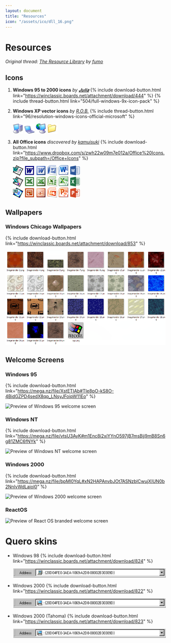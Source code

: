 ```yaml
---
layout: document
title: "Resources"
icon: "/assets/ico/dll_16.png"
---
```


# Resources

*Original thread: [The Resource Library](https://winclassic.boards.net/thread/756/resource-library) by [fumo](https://winclassic.boards.net/user/2332)*

<!--more-->

## Icons

1. **Windows 95 to 2000 icons**
    *by [𝑱𝒖𝒍𝒊𝒂](https://winclassic.boards.net/user/1965)*
    {% include download-button.html link="https://winclassic.boards.net/attachment/download/444" %}
    {% include thread-button.html link="504/full-windows-9x-icon-pack" %}

2. **Windows XP vector icons**
    *by [R.O.B.](https://winclassic.boards.net/user/1)*
    {% include thread-button.html link="96/resolution-windows-icons-official-microsoft" %}

    <div class="icon-grid">
    <img src="/assets/ico/xp_svg/computer_32.png" alt="">
    <img src="/assets/ico/xp_svg/laptop_32.png" alt="">
    <img src="/assets/ico/xp_svg/network_32.png" alt="">
    <img src="/assets/ico/xp_svg/folder_32.png" alt="">
    </div>

3. **All Office icons**
    *discovered by [kamuisuki](https://winclassic.boards.net/user/1339)*
    {% include download-button.html link="https://www.dropbox.com/s/zwh22w09m7e012a/Office%20Icons.zip?file_subpath=/Office+Icons" %}

    <div class="icon-grid">
    <img src="/assets/ico/office/97_word_32.png" alt="">
    <img src="/assets/ico/office/2000_word_32.png" alt="">
    <img src="/assets/ico/office/2003_word_32.png" alt="">
    <img src="/assets/ico/office/2007_word_32.png" alt="">
    <img src="/assets/ico/office/2010_word_32.png" alt="">
    <img src="/assets/ico/office/2013_word_32.png" alt="">
    <br>
    <img src="/assets/ico/office/97_excel_32.png" alt="">
    <img src="/assets/ico/office/2000_excel_32.png" alt="">
    <img src="/assets/ico/office/2003_excel_32.png" alt="">
    <img src="/assets/ico/office/2007_excel_32.png" alt="">
    <img src="/assets/ico/office/2010_excel_32.png" alt="">
    <img src="/assets/ico/office/2013_excel_32.png" alt="">
    <br>
    <img src="/assets/ico/office/97_powerpoint_32.png" alt="">
    <img src="/assets/ico/office/2000_powerpoint_32.png" alt="">
    <img src="/assets/ico/office/2003_powerpoint_32.png" alt="">
    <img src="/assets/ico/office/2007_powerpoint_32.png" alt="">
    <img src="/assets/ico/office/2010_powerpoint_32.png" alt="">
    <img src="/assets/ico/office/2013_powerpoint_32.png" alt="">
    </div>


## Wallpapers

### Windows Chicago Wallpapers
{% include download-button.html link="https://winclassic.boards.net/attachment/download/853" %}

![Preview of wallpapers](/assets/img/windows-chicago-wallpaper-preview.png)

## Welcome Screens

### Windows 95

{% include download-button.html link="https://mega.nz/file/XstETIAb#TIe8pO-kS8O-4BidGZPD4sedX8qp_LNsyJFoipW11Eo" %}

![Preview of Windows 95 welcome screen](https://cdn.discordapp.com/attachments/749367116591005856/779520752923312138/image.png)

### Windows NT

{% include download-button.html link="https://mega.nz/file/vtsU3AyK#m1Enc8i2xiYYnO597jB7msBjj9mB8Sn6g81ZMC6fNYk" %}

![Preview of Windows NT welcome screen](https://cdn.discordapp.com/attachments/749367116591005856/779520972926615582/image.png)

### Windows 2000

{% include download-button.html link="https://mega.nz/file/bpMl0YqL#xN2HAPAnvbJOt7ASNzblCwujXIUN0b2NnlvWdLaiol0" %}

![Preview of Windows 2000 welcome screen](https://cdn.discordapp.com/attachments/749367116591005856/779520878810759178/image.png)

### ReactOS

<img src="https://media.discordapp.net/attachments/749367116591005856/786749265967185940/unknown.png" alt="Preview of React OS branded welcome screen">

# Quero skins

- Windows 98
  {% include download-button.html link="https://winclassic.boards.net/attachment/download/824" %}

  <img alt="" src="/assets/img/quero-98.png">

- Windows 2000
  {% include download-button.html link="https://winclassic.boards.net/attachment/download/822" %}

  <img alt="" src="/assets/img/quero-2000.png">

- Windows 2000 (Tahoma)
  {% include download-button.html link="https://winclassic.boards.net/attachment/download/823" %}

  <img alt="" src="/assets/img/quero-2000-tahoma.png">
